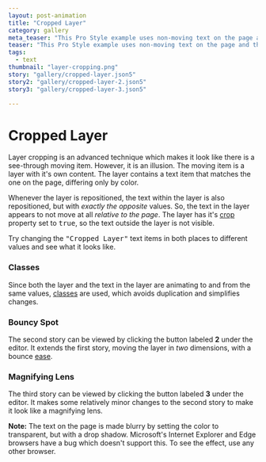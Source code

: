 ```yaml
---
layout: post-animation
title: "Cropped Layer"
category: gallery
meta_teaser: "This Pro Style example uses non-moving text on the page and the same text on a cropped layer. The text on the layer is moved in the opposite direction as the layer, so it appears not to move relative to the other text. This provides an illusion of a see-through dot."
teaser: "This Pro Style example uses non-moving text on the page and the same text on a cropped layer. The text on the layer is moved in the opposite direction as the layer, so it appears not to move relative to the other text. This provides an illusion of a see-through dot."
tags: 
  - text
thumbnail: "layer-cropping.png"
story: "gallery/cropped-layer.json5"
story2: "gallery/cropped-layer-2.json5"
story3: "gallery/cropped-layer-3.json5"

---
```

# Cropped Layer

Layer cropping is an advanced technique which makes it look like there is a see-through moving item.  However, it is an illusion.  The moving item is a layer with it's own content.  The layer contains a text item that matches the one on the page, differing only by color.

Whenever the layer is repositioned, the text within the layer is also repositioned, but with _exactly the opposite_ values. So, the text in the layer appears to not move at all _relative to the page_. The layer has it's [crop](/properties/#crop) property set to <samp class="boolean">true</samp>, so the text outside the layer is not visible.

Try changing the <samp class="string">"Cropped Layer"</samp> text items in both places to different values and see what it looks like.    


### Classes

Since both the layer and the text in the layer are animating to and from the same values, [classes](/properties/#class) are used, which avoids duplication and simplifies changes.


### Bouncy Spot

The second story can be viewed by clicking the button labeled __2__ under the editor. It extends the first story, moving the layer in _two_ dimensions, with a bounce [ease](/properties/#animation).


### Magnifying Lens

The third story can be viewed by clicking the button labeled __3__ under the editor. It makes some relatively minor changes to the second story to make it look like a magnifying lens.

__Note:__ The text on the page is made blurry by setting the color to transparent, but with a drop shadow.  Microsoft's Internet Explorer and Edge browsers have a bug which doesn't support this.  To see the effect, use any other browser.